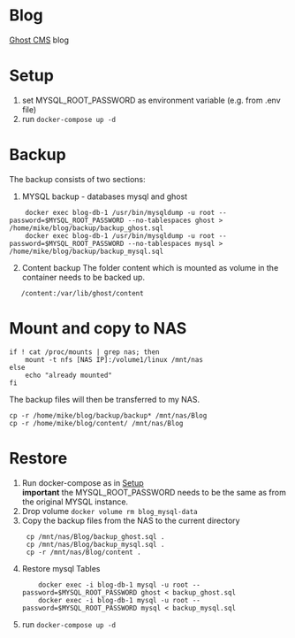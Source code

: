 # Blog
[Ghost CMS](https://www.ghost.org/) blog


# Setup
1) set MYSQL_ROOT_PASSWORD as environment variable (e.g. from .env file)
2) run ```docker-compose up -d ```

# Backup
The backup consists of two sections:
1) MYSQL backup - databases mysql and ghost
```
    docker exec blog-db-1 /usr/bin/mysqldump -u root --password=$MYSQL_ROOT_PASSWORD --no-tablespaces ghost > /home/mike/blog/backup/backup_ghost.sql
    docker exec blog-db-1 /usr/bin/mysqldump -u root --password=$MYSQL_ROOT_PASSWORD --no-tablespaces mysql > /home/mike/blog/backup/backup_mysql.sql
```

2) Content backup
The folder content which is mounted as volume in the container needs to be backed up.
```
   /content:/var/lib/ghost/content
```

# Mount and copy to NAS
```
if ! cat /proc/mounts | grep nas; then 
    mount -t nfs [NAS IP]:/volume1/linux /mnt/nas
else 
    echo "already mounted"
fi
```

The backup files will then be transferred to my NAS.
```
cp -r /home/mike/blog/backup/backup* /mnt/nas/Blog 
cp -r /home/mike/blog/content/ /mnt/nas/Blog       
```

# Restore
1) Run docker-compose as in [Setup](#setup)
    <br>**important** the MYSQL_ROOT_PASSWORD needs to be the same as from the original MYSQL instance.
2) Drop volume ```docker volume rm blog_mysql-data```
3) Copy the backup files from the NAS to the current directory
   ```
    cp /mnt/nas/Blog/backup_ghost.sql .
    cp /mnt/nas/Blog/backup_mysql.sql .
    cp -r /mnt/nas/Blog/content . 
   ```
4) Restore mysql Tables 
    ```
        docker exec -i blog-db-1 mysql -u root --password=$MYSQL_ROOT_PASSWORD ghost < backup_ghost.sql
        docker exec -i blog-db-1 mysql -u root --password=$MYSQL_ROOT_PASSWORD mysql < backup_mysql.sql
    ```
5) run ```docker-compose up -d ```